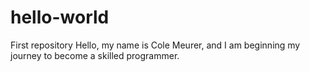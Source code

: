 # hello-world
First repository
Hello, my name is Cole Meurer, and I am beginning my journey to become a skilled programmer.
